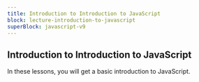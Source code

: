 ```yaml
---
title: Introduction to Introduction to JavaScript
block: lecture-introduction-to-javascript
superBlock: javascript-v9
---
```


## Introduction to Introduction to JavaScript

In these lessons, you will get a basic introduction to JavaScript.

